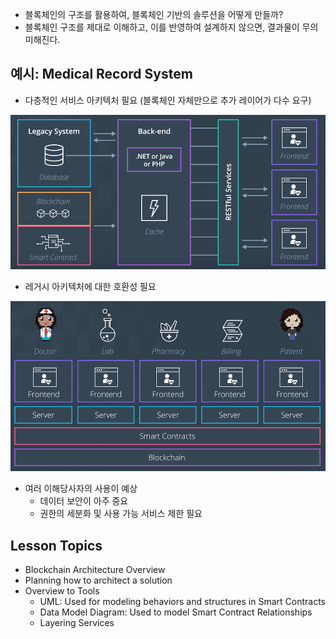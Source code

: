 - 블록체인의 구조를 활용하여, 블록체인 기반의 솔루션을 어떻게 만들까?
- 블록체인 구조를 제대로 이해하고, 이를 반영하여 설계하지 않으면, 결과물이 무의미해진다.

## 예시: Medical Record System

- 다층적인 서비스 아키텍처 필요 (블록체인 자체만으로 추가 레이어가 다수 요구)

![](architecture-01.png)

- 레거시 아키텍처에 대한 호환성 필요

![](architecture-02.png)
- 여러 이해당사자의 사용이 예상
  - 데이터 보안이 아주 중요
  - 권한의 세분화 및 사용 가능 서비스 제한 필요

## Lesson Topics

- Blockchain Architecture Overview
- Planning how to architect a solution
- Overview to Tools
  - UML: Used for modeling behaviors and structures in Smart Contracts
  - Data Model Diagram: Used to model Smart Contract Relationships
  - Layering Services
